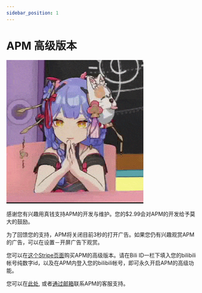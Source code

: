 ```yaml
---
sidebar_position: 1
---
```


# APM 高级版本

![azusa-please](./images/azusa-please.gif)

感谢您有兴趣用真钱支持APM的开发与维护。您的$2.99会对APM的开发给予莫大的鼓励。

为了回馈您的支持，APM将关闭目前3秒的打开广告。如果您仍有兴趣观赏APM的广告，可以在设置－开屏广告下观赏。

您可以在[这个Stripe页面](https://buy.stripe.com/3cs17p4Lj6KZ9B64gg)购买APM的高级版本。请在Bili ID一栏下填入您的bilibili帐号纯数字id，以及在APM内登入您的bilibili帐号，即可永久开启APM的高级功能。

您可以在[此处](https://github.com/lovegaoshi/azusa-player-mobile/issues), 或者[通过邮箱](mailto:nox.play-contact@yahoo.com)联系APM的客服支持。
